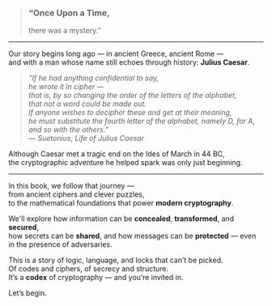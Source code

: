 > ### “Once Upon a Time,  
> there was a mystery.”

---

Our story begins long ago — in ancient Greece, ancient Rome —  
and with a man whose name still echoes through history: **Julius Caesar**.

> *“If he had anything confidential to say,  
> he wrote it in cipher —  
> that is, by so changing the order of the letters of the alphabet,  
> that not a word could be made out.  
> If anyone wishes to decipher these and get at their meaning,  
> he must substitute the fourth letter of the alphabet, namely D, for A, and so with the others.”*  
> — *Suetonius, Life of Julius Caesar*

Although Caesar met a tragic end on the Ides of March in 44 BC,  
the cryptographic adventure he helped spark was only just beginning.

---

In this book, we follow that journey —  
from ancient ciphers and clever puzzles,  
to the mathematical foundations that power **modern cryptography**.

We'll explore how information can be **concealed**, **transformed**, and **secured**,  
how secrets can be **shared**, and how messages can be **protected** — even in the presence of adversaries.

This is a story of logic, language, and locks that can’t be picked.  
Of codes and ciphers, of secrecy and structure.  
It’s a **codex** of cryptography — and you’re invited in.

Let’s begin.
